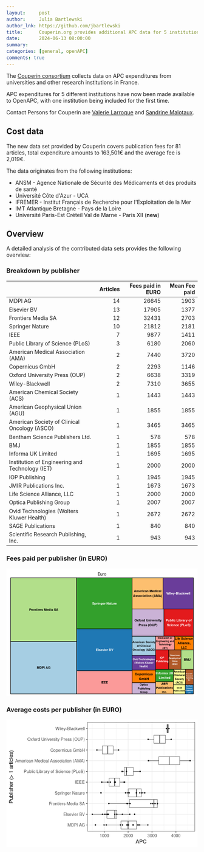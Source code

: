 ```yaml
---
layout:     post
author:     Julia Bartlewski
author_lnk: https://github.com/jbartlewski
title:      Couperin.org provides additional APC data for 5 institutions
date:       2024-06-13 08:00:00
summary:    
categories: [general, openAPC]
comments: true
---
```





The [Couperin consortium](https://couperin.org) collects data on APC expenditures from universities and other research institutions in France. 

APC expenditures for 5 different institutions have now been made available to OpenAPC, with one institution being included for the first time.

Contact Persons for Couperin are [Valerie Larroque](mailto:valerie.larroque@couperin.org) and [Sandrine Malotaux](mailto:sandrine.malotaux@inp-toulouse.fr).

## Cost data



The new data set provided by Couperin covers publication fees for 81 articles, total expenditure amounts to 163,501€ and the average fee is 2,019€.

The data originates from the following institutions:

- ANSM - Agence Nationale de Sécurité des Médicaments et des produits de santé
- Université Côte d'Azur - UCA
- IFREMER - Institut Français de Recherche pour l'Exploitation de la Mer
- IMT Atlantique Bretagne - Pays de la Loire
- Université Paris-Est Créteil Val de Marne - Paris XII (**new**)



## Overview

A detailed analysis of the contributed data sets provides the following overview:

### Breakdown by publisher



|                                                | Articles| Fees paid in EURO| Mean Fee paid|
|:-----------------------------------------------|--------:|-----------------:|-------------:|
|MDPI AG                                         |       14|             26645|          1903|
|Elsevier BV                                     |       13|             17905|          1377|
|Frontiers Media SA                              |       12|             32431|          2703|
|Springer Nature                                 |       10|             21812|          2181|
|IEEE                                            |        7|              9877|          1411|
|Public Library of Science (PLoS)                |        3|              6180|          2060|
|American Medical Association (AMA)              |        2|              7440|          3720|
|Copernicus GmbH                                 |        2|              2293|          1146|
|Oxford University Press (OUP)                   |        2|              6638|          3319|
|Wiley-Blackwell                                 |        2|              7310|          3655|
|American Chemical Society (ACS)                 |        1|              1443|          1443|
|American Geophysical Union (AGU)                |        1|              1855|          1855|
|American Society of Clinical Oncology (ASCO)    |        1|              3465|          3465|
|Bentham Science Publishers Ltd.                 |        1|               578|           578|
|BMJ                                             |        1|              1855|          1855|
|Informa UK Limited                              |        1|              1695|          1695|
|Institution of Engineering and Technology (IET) |        1|              2000|          2000|
|IOP Publishing                                  |        1|              1945|          1945|
|JMIR Publications Inc.                          |        1|              1673|          1673|
|Life Science Alliance, LLC                      |        1|              2000|          2000|
|Optica Publishing Group                         |        1|              2007|          2007|
|Ovid Technologies (Wolters Kluwer Health)       |        1|              2672|          2672|
|SAGE Publications                               |        1|               840|           840|
|Scientific Research Publishing, Inc.            |        1|               943|           943|



### Fees paid per publisher (in EURO)

![plot of chunk tree_couperin_2024_06_13_full](/figure/tree_couperin_2024_06_13_full-1.png)

###  Average costs per publisher (in EURO)

![plot of chunk box_couperin_2024_06_13_publisher_full](/figure/box_couperin_2024_06_13_publisher_full-1.png)
